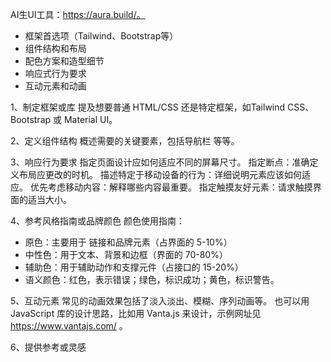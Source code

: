 AI生UI工具：https://aura.build/。

* 框架首选项（Tailwind、Bootstrap等） 
* 组件结构和布局
* 配色方案和造型细节
* 响应式行为要求
* 互动元素和动画

1、制定框架或库
提及想要普通 HTML/CSS 还是特定框架，如Tailwind CSS、Bootstrap 或 Material UI。

2、定义组件结构
概述需要的关键要素，包括导航栏 等等。

3、响应行为要求
指定页面设计应如何适应不同的屏幕尺寸。
指定断点：准确定义布局应更改的时机。
描述特定于移动设备的行为：详细说明元素应该如何适应。
优先考虑移动内容：解释哪些内容最重要。
指定触摸友好元素：请求触摸界面的适当大小。

4、参考风格指南或品牌颜色 
颜色使用指南：
* 原色：主要用于 链接和品牌元素（占界面的 5-10%）
* 中性色：用于文本、背景和边框（界面的 70-80%）
* 辅助色：用于辅助动作和支撑元件（占接口的 15-20%）
* 语义颜色：红色，表示错误；绿色，标识成功；黄色，标识警告。

5、互动元素 
常见的动画效果包括了淡入淡出、模糊、序列动画等。
也可以用 JavaScript 库的设计思路，比如用 Vanta.js 来设计，示例网址见 https://www.vantajs.com/ 。

6、提供参考或灵感 


